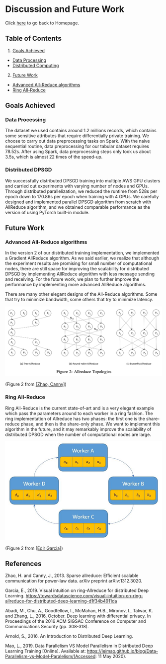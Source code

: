 # Discussion and Future Work

Click <a href="https://yanlitao.github.io/fastDP/">here</a> to go back to Homepage.

## Table of Contents
1. [Goals Achieved](#goals-achieved)
  * [Data Processing](#data-processing)
  * [Distributed Computing](#distributed-computing)
2. [Future Work](#future-work)
  * [Advanced All-Reduce algorithms](#advanced-all-reduce-algorithms)
  * [Ring All-Reduce](#ring-all-reduce)

## Goals Achieved

### Data Processing

The dataset we used contains around 1.2 millions records, which contains some sensitive attributes that require differentially private training. We choose to carry out data preprocessing tasks on Spark. With the naive sequential routine, data preprocessing for our tabular dataset requires 78.52s. After using Spark, data preprocessing steps only took us about 3.5s, which is almost 22 times of the speed-up.

### Distributed DPSGD

We successfully distributed DPSGD training into multiple AWS GPU clusters and carried out experiments with varying number of nodes and GPUs. Through distributed parallelization, we reduced the runtime from 528s per epoch down to 170.86s per epoch when training with 4 GPUs. We carefully designed and implemented parallel DPSGD algorithm from scratch with AllReduce algorithm, and we obtained comparable performance as the version of using PyTorch built-in module. 

## Future Work

### Advanced All-Reduce algorithms

In the version 2 of our distributed training implementation, we implemented a Gradient AllReduce algorithm. As we said earlier, we realize that although the experiment results are promising for small number of computational nodes, there are still space for improving the scalability for distributed DPSGD by implementing AllReduce algorithm with less message sending and receiving. For the future work, we plan to further improve the performance by implementing more advanced AllReduce algorithms.

There are many other elegant designs of the All-Reduce algorithms. Some that try to minimize bandwidth, some others that try to minimize latency. 

![allreduce](allreduce.png) 

(Figure 2 from [[Zhao, Canny]](https://arxiv.org/abs/1312.3020))

### Ring All-Reduce

Ring All-Reduce is the current state-of-art and is a very elegant example which pass the parameters around to each worker in a ring fashion. The ring implementation of Allreduce has two phases: the first one is the share-reduce phase, and then is the share-only phase. We want to implement this algorithm in the future, and it may remarkably improve the scalability of distributed DPSGD when the number of computational nodes are large.

![Ring-allreduce](ring-allreduce.jpg) 

(Figure 2 from [[Edir Garcia]](https://towardsdatascience.com/visual-intuition-on-ring-allreduce-for-distributed-deep-learning-d1f34b4911da))


## References
Zhao, H. and Canny, J., 2013. Sparse allreduce: Efficient scalable communication for power-law data. arXiv preprint arXiv:1312.3020.

Garcia, E., 2019. Visual intuition on ring-Allreduce for distributed Deep Learning. https://towardsdatascience.com/visual-intuition-on-ring-allreduce-for-distributed-deep-learning-d1f34b4911da

Abadi, M., Chu, A., Goodfellow, I., McMahan, H.B., Mironov, I., Talwar, K. and Zhang, L., 2016, October. Deep learning with differential privacy. In Proceedings of the 2016 ACM SIGSAC Conference on Computer and Communications Security (pp. 308-318).

Arnold, S., 2016. An Introduction to Distributed Deep Learning.

Mao, L., 2019. Data Parallelism VS Model Parallelism in Distributed Deep Learning Training [Online]. Available at: https://leimao.github.io/blog/Data-Parallelism-vs-Model-Paralelism/(Accessed: 11 May 2020).

